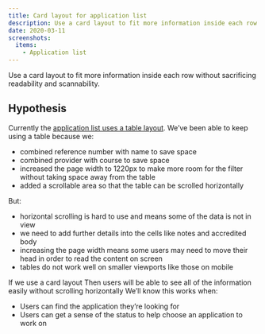 ```yaml
---
title: Card layout for application list
description: Use a card layout to fit more information inside each row without sacrificing readability and scannability.
date: 2020-03-11
screenshots:
  items:
    - Application list
---
```


Use a card layout to fit more information inside each row without sacrificing readability and scannability.

## Hypothesis

Currently the [application list uses a table layout](/manage-teacher-training-applications/filtering-applications#application-list). We’ve been able to keep using a table because we:

- combined reference number with name to save space
- combined provider with course to save space
- increased the page width to 1220px to make more room for the filter without taking space away from the table
- added a scrollable area so that the table can be scrolled horizontally

But:

- horizontal scrolling is hard to use and means some of the data is not in view
- we need to add further details into the cells like notes and accredited body
- increasing the page width means some users may need to move their head in order to read the content on screen
- tables do not work well on smaller viewports like those on mobile

If we use a card layout
Then users will be able to see all of the information easily without scrolling horizontally
We’ll know this works when:

- Users can find the application they’re looking for
- Users can get a sense of the status to help choose an application to work on
